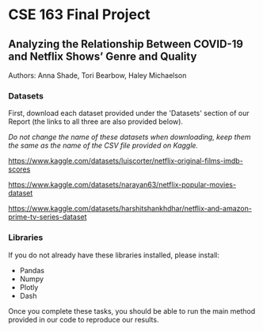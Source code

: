 # CSE 163 Final Project
## Analyzing the Relationship Between COVID-19 and Netflix Shows’ Genre and Quality
Authors: Anna Shade, Tori Bearbow, Haley Michaelson

### Datasets
First, download each dataset provided under the 'Datasets' section of our Report (the links to all three are also provided below).


_Do not change the name of these datasets when downloading, keep them the same as the name of the CSV file provided on Kaggle._
	
https://www.kaggle.com/datasets/luiscorter/netflix-original-films-imdb-scores

https://www.kaggle.com/datasets/narayan63/netflix-popular-movies-dataset

https://www.kaggle.com/datasets/harshitshankhdhar/netflix-and-amazon-prime-tv-series-dataset

### Libraries
If you do not already have these libraries installed, please install:
* Pandas
* Numpy
* Plotly
* Dash

Once you complete these tasks, you should be able to run the main method provided in our code to reproduce our results.
